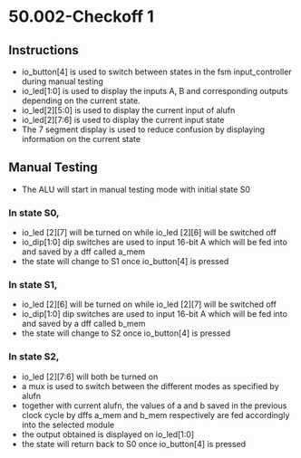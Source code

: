 # 50.002-Checkoff 1
## Instructions
- io_button[4] is used to switch between states in the fsm input_controller during manual testing
- io_led[1:0] is used to display the inputs A, B and corresponding outputs depending on the current state.
- io_led[2][5:0] is used to display the current input of alufn
- io_led[2][7:6] is used to display the current input state
- The 7 segment display is used to reduce confusion by displaying information on the current state
## Manual Testing
- The ALU will start in manual testing mode with initial state S0
### In state S0,
- io_led [2][7] will be turned on while io_led [2][6] will be switched off
- io_dip[1:0] dip switches are used to input 16-bit A which will be fed into and saved by a dff called a_mem
- the state will change to S1 once io_button[4] is pressed
### In state S1,
- io_led [2][6] will be turned on while io_led [2][7] will be switched off
- io_dip[1:0] dip switches are used to input 16-bit A which will be fed into and saved by a dff called b_mem
- the state will change to S2 once io_button[4] is pressed
### In state S2,
- io_led [2][7:6] will both be turned on
- a mux is used to switch between the different modes as specified by alufn
- together with current alufn, the values of a and b saved in the previous clock cycle by dffs a_mem and b_mem respectively are fed accordingly into the selected module
- the output obtained is displayed on io_led[1:0]
- the state will return back to S0 once io_button[4] is pressed
